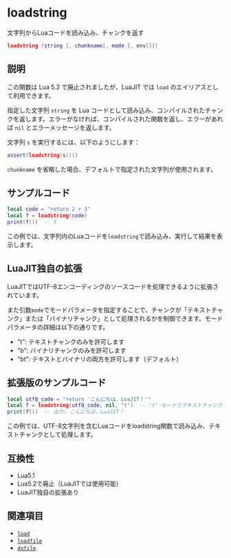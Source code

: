 # loadstring

文字列からLuaコードを読み込み、チャンクを返す

```lua
loadstring (string [, chunkname[, mode [, env]]])
```

## 説明

この関数は Lua 5.2 で廃止されましたが、LuaJIT では `load` のエイリアスとして利用できます。

指定した文字列 `string` を Lua コードとして読み込み、コンパイルされたチャンクを返します。エラーがなければ、コンパイルされた関数を返し、エラーがあれば `nil` とエラーメッセージを返します。

文字列 `s` を実行するには、以下のようにします：

```lua
assert(loadstring(s))()
```

`chunkname` を省略した場合、デフォルトで指定された文字列が使用されます。

## サンプルコード

```lua
local code = "return 2 + 3"
local f = loadstring(code)
print(f())  -- 5
```

この例では、文字列内のLuaコードを`loadstring`で読み込み、実行して結果を表示します。

## LuaJIT独自の拡張

LuaJITではUTF-8エンコーディングのソースコードを処理できるように拡張されています。

また引数`mode`でモードパラメータを指定することで、チャンクが「テキストチャンク」または「バイナリチャンク」として処理されるかを制御できます。モードパラメータの詳細は以下の通りです。

- "t": テキストチャンクのみを許可します
- "b": バイナリチャンクのみを許可します
- "bt": テキストとバイナリの両方を許可します（デフォルト）

## 拡張版のサンプルコード

```lua
local utf8_code = "return 'こんにちは、LuaJIT！'"
local f = loadstring(utf8_code, nil, "t")  -- "t" モードでテキストチャンクとして処理
print(f())  -- 出力: こんにちは、LuaJIT！
```

この例では、UTF-8文字列を含むLuaコードをloadstring関数で読み込み、テキストチャンクとして処理します。

## 互換性

- Lua5.1
- Lua5.2で廃止（LuaJITでは使用可能）
- LuaJIT独自の拡張あり

## 関連項目

- [`load`](load.md)
- [`loadfile`](loadfile.md)
- [`dofile`](dofile.md)